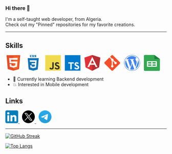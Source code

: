 ### Hi there 👋
I'm a self-taught web developer, from Algeria.\
Check out my "Pinned" repositories for my favorite creations.

---

## Skills
<div>
  <img 
    src="./assets/html5-original.svg" 
    alt="HTML icon" width="50" height="50"/>
  &nbsp;
  <img 
    src="./assets/css3-plain-wordmark.svg" 
    alt="CSS icon" width="50" height="50"/>
  &nbsp;
  <img 
    src="./assets/javascript-original.svg" 
    alt="Javascript icon" width="50" height="50"/>
  &nbsp;
  <img 
    src="./assets/typescript.svg" 
    alt="Typescript icon" width="50" height="50"/>
  &nbsp;
  <img 
    src="./assets/angular.svg" 
    alt="Angular icon" width="50" height="50"/>
  &nbsp;
  <img 
    src="./assets/git-plain.svg" 
    alt="GIT icon" width="50" height="50"/>
  &nbsp;
  <img 
    src="./assets/wordpress.svg" 
    alt="WordPress icon" width="50" height="50"/>
  &nbsp;
  <img 
    src="./assets/google-sheets-logo-icon.svg" 
    alt="Google Sheets icon" width="50" height="50"/>
  &nbsp;
</div>

- 🌱 Currently learning Backend development
- 💥 Interested in Mobile development

## Links
<div>
  <a href="https://www.linkedin.com/in/redouane-bekkouche/" target="_blank">
    <img src="./assets/LinkedIn_icon.svg" width="40" height="40">
  </a>&nbsp;
  <a href="https://twitter.com/red1dev" target="_blank">
    <img src="./assets/X-icon.svg" width="40" height="40">
  </a>&nbsp;
  <a href="https://t.me/red1dev" target="_blank">
    <img src="./assets/telegram.svg" width="40" height="40">
  </a>
</div>

---

[![GitHub Streak](http://github-readme-streak-stats.herokuapp.com?user=red1code&theme=dark&background=000000)](https://git.io/streak-stats)

[![Top Langs](https://github-readme-stats.vercel.app/api/top-langs/?username=red1code&layout=compact&theme=vision-friendly-dark)](https://github.com/anuraghazra/github-readme-stats)



<!--
**red1code/red1code** is a ✨ _special_ ✨ repository because its `README.md` (this file) appears on your GitHub profile.

Here are some ideas to get you started:

- 🔭 I’m currently working on ...
- 🌱 I’m currently learning ...
- 👯 I’m looking to collaborate on ...
- 🤔 I’m looking for help with ...
- 💬 Ask me about ...
- 📫 How to reach me: ...
- 😄 Pronouns: ...
- ⚡ Fun fact: ...
-->
